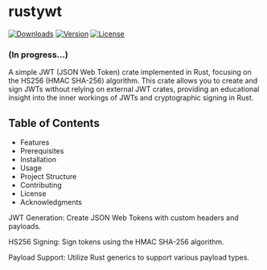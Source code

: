 # rustywt

[![Downloads](https://img.shields.io/crates/d/rustywt.svg?style=flat-square)](https://crates.io/crates/rustywt/)
[![Version](https://img.shields.io/crates/v/rustywt.svg?style=flat-square)](https://crates.io/crates/rustywt/)
[![License](https://img.shields.io/crates/l/rustywt.svg?style=flat-square)](https://crates.io/crates/rustywt/)

### (In progress...)

A simple JWT (JSON Web Token) crate implemented in Rust, focusing on the HS256 (HMAC SHA-256) algorithm. This crate allows you to create and sign JWTs without relying on external JWT crates, providing an educational insight into the inner workings of JWTs and cryptographic signing in Rust.

## Table of Contents

   * Features
   * Prerequisites
   * Installation
   * Usage
   * Project Structure
   * Contributing
   * License
   * Acknowledgments


JWT Generation: Create JSON Web Tokens with custom headers and payloads.

HS256 Signing: Sign tokens using the HMAC SHA-256 algorithm.

 Payload Support: Utilize Rust generics to support various payload types.   